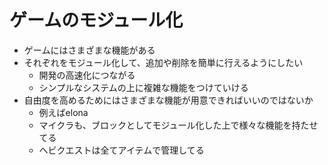 # ゲームのモジュール化

- ゲームにはさまざまな機能がある
- それぞれをモジュール化して、追加や削除を簡単に行えるようにしたい
  - 開発の高速化につながる
  - シンプルなシステムの上に複雑な機能をつけていける
- 自由度を高めるためにはさまざまな機能が用意できればいいのではないか
  - 例えばelona
  - マイクラも、ブロックとしてモジュール化した上で様々な機能を持たせてる
  - ヘビクエストは全てアイテムで管理してる
